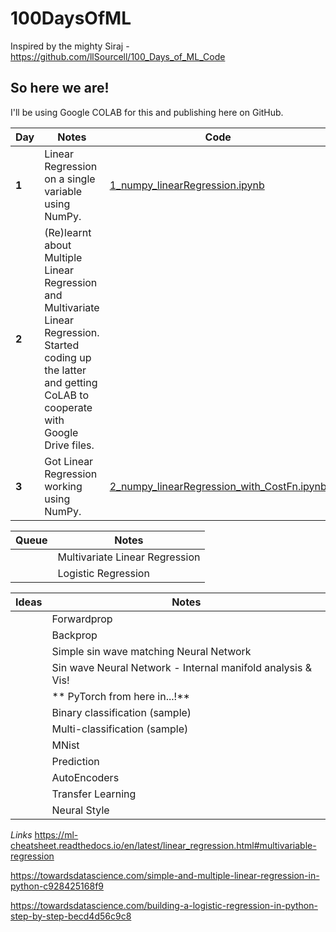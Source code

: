 # 100DaysOfML

Inspired by the mighty Siraj - https://github.com/llSourcell/100_Days_of_ML_Code


## So here we are!

I'll be using Google COLAB for this and publishing here on GitHub.

Day | Notes | Code
----|-------|-----
**1** | Linear Regression on a single variable using NumPy. | [1_numpy_linearRegression.ipynb](1_numpy_linearRegression.ipynb)
**2** | (Re)learnt about Multiple Linear Regression and Multivariate Linear Regression. Started coding up the latter and getting CoLAB to cooperate with Google Drive files.
**3** | Got Linear Regression working using NumPy. | [2_numpy_linearRegression_with_CostFn.ipynb](2_numpy_linearRegression_with_CostFn.ipynb)


Queue | Notes 
----|-------
&nbsp; | Multivariate Linear Regression 
&nbsp; | Logistic Regression 

Ideas | Notes
------|------
&nbsp; | Forwardprop
&nbsp; | Backprop
&nbsp; | Simple sin wave matching Neural Network
&nbsp; | Sin wave Neural Network - Internal manifold analysis & Vis!
&nbsp; | ** PyTorch from here in...!**
&nbsp; | Binary classification (sample)
&nbsp; | Multi-classification (sample)
&nbsp; | MNist 
&nbsp; | Prediction 
&nbsp; | AutoEncoders  
&nbsp; | Transfer Learning  
&nbsp; | Neural Style 





_Links_
https://ml-cheatsheet.readthedocs.io/en/latest/linear_regression.html#multivariable-regression

https://towardsdatascience.com/simple-and-multiple-linear-regression-in-python-c928425168f9

https://towardsdatascience.com/building-a-logistic-regression-in-python-step-by-step-becd4d56c9c8
